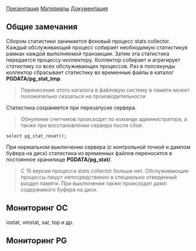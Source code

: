 [Презентация](https://www.youtube.com/watch?v=ZkjdLhENuso&list=PLaFqU3KCWw6LPcuYVymLcXl3muC45mu3e&index=13)
[Материалы](https://edu.postgrespro.ru/dba1-13/dba1_12_admin_monitoring.html)
[Документация](https://postgrespro.ru/docs/postgresql/13/monitoring-stats)
## Общие замечания
Сбором статистики занимается фоновый процесс stats collector. 
Каждый обслуживающий процесс собирает необходимую статистикув рамках каждой выполняемой транзакции. 
Затем эта статистика передается процессу-коллектору. 
Коллектор собирает и агрегирует статистику со всех обслуживающих процессов. 
Раз в полсекунды коллектор сбрасывает статистику во временные файлы в каталог **PGDATA/pg_stat_tmp**. 
> Перенесение этого каталога в файловую систему в памяти может положительно сказаться на производительности

Статистика сохраняется при перезапуске сервера. 
> Обнуление счетчиков происходит по команде администратора, а также при восстановлении сервера после сбоя.

```
select pg_stat_reset();
```

При нормальном выключении сервера (с контрольной точкой и дампом буфера на диск) статистика из временных файлов переносится в постоянное хранилище **PGDATA/pg_stat/**.

> С 15 версии процесса stats collector больше нет. Обслуживающие процессы пишут непосредственно в специально отведенный раздел памяти. При выключении также происходит дамп содержимого буфера на диск.

## Мониторинг ОС
iostat, vmstat, sar, top и др.

## Мониторинг PG
